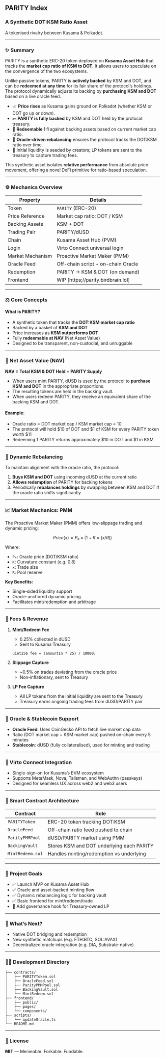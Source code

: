 ## PARITY Index

### A Synthetic DOT\:KSM Ratio Asset

A tokenised rivalry between Kusama & Polkadot.

---

### ✨ Summary

PARITY is a synthetic ERC-20 token deployed on **Kusama Asset Hub** that tracks the **market cap ratio of KSM to DOT**. It allows users to speculate on the convergence of the two ecosystems.

Unlike passive tokens, PARITY is **actively backed** by KSM and DOT, and can be **redeemed at any time** for its fair share of the protocol’s holdings. The protocol dynamically adjusts its backing by **purchasing KSM and DOT** based on a live oracle feed.

* 📈 **Price rises** as Kusama gains ground on Polkadot (whether KSM or DOT go up or down).
* 💵 **PARITY is fully backed** by KSM and DOT held by the protocol treasury.
* 🔁 **Redeemable 1:1** against backing assets based on current market cap ratio.
* 🧮 **Oracle-driven rebalancing** ensures the protocol tracks the DOT\:KSM ratio over time.
* 🧰 Initial liquidity is seeded by creators; LP tokens are sent to the treasury to capture trading fees.

This synthetic asset isolates **relative performance** from absolute price movement, offering a novel DeFi primitive for ratio-based speculation.

---

### ⚙️ Mechanics Overview

| Property         | Details                            |
| ---------------- | ---------------------------------- |
| Token            | `PARITY` (ERC-20)                  |
| Price Reference  | Market cap ratio: DOT / KSM        |
| Backing Assets   | KSM + DOT                          |
| Trading Pair     | PARITY/dUSD                        |
| Chain            | Kusama Asset Hub (PVM)             |
| Login            | Virto Connect universal login      |
| Market Mechanism | Proactive Market Maker (PMM)       |
| Oracle Feed      | Off-chain script + on-chain Oracle |
| Redemption       | PARITY → KSM & DOT (on demand)     |
| Frontend         | WIP \[https;//parity.birdbrain.lol]                        |

---

### ⚖️ Core Concepts

#### What is PARITY?

* A synthetic token that tracks the **DOT\:KSM market cap ratio**
* Backed by a basket of **KSM and DOT**
* Price increases as **KSM outperforms DOT**
* Fully **redeemable at NAV** (Net Asset Value)
* Designed to be transparent, non-custodial, and unruggable

---

### 🧪 Net Asset Value (NAV)

**NAV = Total KSM & DOT Held ÷ PARITY Supply**

* When users mint PARITY, dUSD is used by the protocol to **purchase KSM and DOT** in the appropriate proportions.
* The resulting tokens are held in the backing vault.
* When users redeem PARITY, they receive an equivalent share of the backing KSM and DOT.

#### Example:

* Oracle ratio = DOT market cap / KSM market cap = 10
* The protocol will hold \$10 of DOT and \$1 of KSM for every PARITY token worth \$11
* Redeeming 1 PARITY returns approximately \$10 in DOT and \$1 in KSM

---

### 🔁 Dynamic Rebalancing

To maintain alignment with the oracle ratio, the protocol:

1. **Buys KSM and DOT** using incoming dUSD at the current ratio
2. **Allows redemption** of PARITY for backing tokens
3. Periodically **rebalances holdings** by swapping between KSM and DOT if the oracle ratio shifts significantly

---

### 📈 Market Mechanics: PMM

The Proactive Market Maker (PMM) offers low-slippage trading and dynamic pricing:

```math
Price(x) = P₀ × (1 + Κ × (x / R))
```

Where:

* `P₀`: Oracle price (DOT/KSM ratio)
* `Κ`: Curvature constant (e.g. 0.8)
* `x`: Trade size
* `R`: Pool reserve

**Key Benefits:**

* Single-sided liquidity support
* Oracle-anchored dynamic pricing
* Facilitates mint/redemption and arbitrage

---

### 💸 Fees & Revenue

1. **Mint/Redeem Fee**

   * 0.25% collected in dUSD
   * Sent to Kusama Treasury

   ```solidity
   uint256 fee = (amountIn * 25) / 10000;
   ```

2. **Slippage Capture**

   * \~0.5% on trades deviating from the oracle price
   * Non-inflationary, sent to Treasury

3. **LP Fee Capture**

   * All LP tokens from the initial liquidity are sent to the Treasury
   * Treasury earns ongoing trading fees from dUSD/PARITY pair

---

### 🔗 Oracle & Stablecoin Support

* **Oracle Feed**: Uses CoinGecko API to fetch live market cap data
* Ratio (DOT market cap ÷ KSM market cap) pushed on-chain every 5 minutes
* **Stablecoin**: dUSD (fully collateralised), used for minting and trading

---

### 🔐 Virto Connect Integration

* Single-sign-on for Kusama’s EVM ecosystem
* Supports MetaMask, Nova, Talisman, and WebAuthn (passkeys)
* Designed for seamless UX across web2 and web3 users

---

### 🧱 Smart Contract Architecture

| Contract         | Role                                      |
| ---------------- | ----------------------------------------- |
| `PARITYToken`    | ERC-20 token tracking DOT\:KSM            |
| `OracleFeed`     | Off-chain ratio feed pushed to chain      |
| `ParityPMMPool`  | dUSD/PARITY market using PMM              |
| `BackingVault`   | Stores KSM and DOT underlying each PARITY |
| `MintRedeem.sol` | Handles minting/redemption vs underlying  |

---

### 🧠 Project Goals

* ✅ Launch MVP on Kusama Asset Hub
* ✅ Oracle and asset-backed minting flow
* ✅ Dynamic rebalancing logic for backing vault
* ✅ Basic frontend for mint/redeem/trade
* 🚧 Add governance hook for Treasury-owned LP

---

### 🔮 What’s Next?

* Native DOT bridging and redemption
* New synthetic matchups (e.g. ETH\:BTC, SOL\:AVAX)
* Decentralized oracle integration (e.g. DIA, Substrate-native)

---

### 🧑‍💻 Development Directory

```
├── contracts/
│   ├── PARITYToken.sol
│   ├── OracleFeed.sol
│   ├── ParityPMMPool.sol
│   ├── BackingVault.sol
│   └── MintRedeem.sol
├── frontend/
│   ├── public/
│   ├── pages/
│   └── components/
├── scripts/
│   └── updateOracle.ts
└── README.md
```

---

### 📜 License

**MIT** — Memeable. Forkable. Fundable.







